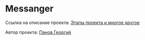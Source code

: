 Messanger
===============

Ссылка на описание проекта: <a href="http://git.students.it-college.ru:8080/i21s597/Social_network/blob/master/Decription_project.md">Этапы проекта и многое другое</a>

Автор проекта: <a href="http://git.students.it-college.ru:8080/i21s597">Панов Георгий</a>
